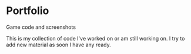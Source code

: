 # Portfolio
Game code and screenshots 

This is my collection of code I've worked on or am still working on. I try to add new material as soon I have any ready.
